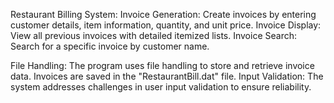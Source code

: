 Restaurant Billing System:
Invoice Generation: Create invoices by entering customer details, item information, quantity, and unit price.
Invoice Display: View all previous invoices with detailed itemized lists.
Invoice Search: Search for a specific invoice by customer name.

File Handling: The program uses file handling to store and retrieve invoice data. Invoices are saved in the "RestaurantBill.dat" file.
Input Validation: The system addresses challenges in user input validation to ensure reliability.
